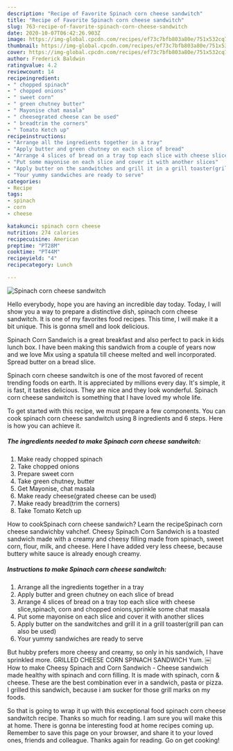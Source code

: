```yaml
---
description: "Recipe of Favorite Spinach corn cheese sandwitch"
title: "Recipe of Favorite Spinach corn cheese sandwitch"
slug: 763-recipe-of-favorite-spinach-corn-cheese-sandwitch
date: 2020-10-07T06:42:26.903Z
image: https://img-global.cpcdn.com/recipes/ef73c7bfb803a80e/751x532cq70/spinach-corn-cheese-sandwitch-recipe-main-photo.jpg
thumbnail: https://img-global.cpcdn.com/recipes/ef73c7bfb803a80e/751x532cq70/spinach-corn-cheese-sandwitch-recipe-main-photo.jpg
cover: https://img-global.cpcdn.com/recipes/ef73c7bfb803a80e/751x532cq70/spinach-corn-cheese-sandwitch-recipe-main-photo.jpg
author: Frederick Baldwin
ratingvalue: 4.2
reviewcount: 14
recipeingredient:
- " chopped spinach"
- " chopped onions"
- " sweet corn"
- " green chutney butter"
- " Mayonise chat masala"
- " cheesegrated cheese can be used"
- " breadtrim the corners"
- " Tomato Ketch up"
recipeinstructions:
- "Arrange all the ingredients together in a tray"
- "Apply butter and green chutney on each slice of bread"
- "Arrange 4 slices of bread on a tray top each slice with cheese slice,spinach, corn and chopped onions,sprinkle some chat masala"
- "Put some mayonise on each slice and cover it with another slices"
- "Apply butter on the sandwitches and grill it in a grill toaster(grill pan can also be used)"
- "Your yummy sandwiches are ready to serve"
categories:
- Recipe
tags:
- spinach
- corn
- cheese

katakunci: spinach corn cheese 
nutrition: 274 calories
recipecuisine: American
preptime: "PT28M"
cooktime: "PT44M"
recipeyield: "4"
recipecategory: Lunch

---
```



![Spinach corn cheese sandwitch](https://img-global.cpcdn.com/recipes/ef73c7bfb803a80e/751x532cq70/spinach-corn-cheese-sandwitch-recipe-main-photo.jpg)

Hello everybody, hope you are having an incredible day today. Today, I will show you a way to prepare a distinctive dish, spinach corn cheese sandwitch. It is one of my favorites food recipes. This time, I will make it a bit unique. This is gonna smell and look delicious.

Spinach Corn Sandwich is a great breakfast and also perfect to pack in kids lunch box. I have been making this sandwich from a couple of years now and we love Mix using a spatula till cheese melted and well incorporated. Spread butter on a bread slice.

Spinach corn cheese sandwitch is one of the most favored of recent trending foods on earth. It is appreciated by millions every day. It's simple, it is fast, it tastes delicious. They are nice and they look wonderful. Spinach corn cheese sandwitch is something that I have loved my whole life.


To get started with this recipe, we must prepare a few components. You can cook spinach corn cheese sandwitch using 8 ingredients and 6 steps. Here is how you can achieve it.

<!--inarticleads1-->

##### The ingredients needed to make Spinach corn cheese sandwitch:

1. Make ready  chopped spinach
1. Take  chopped onions
1. Prepare  sweet corn
1. Take  green chutney, butter
1. Get  Mayonise, chat masala
1. Make ready  cheese(grated cheese can be used)
1. Make ready  bread(trim the corners)
1. Take  Tomato Ketch up


How to cookSpinach corn cheese sandwich? Learn the recipeSpinach corn cheese sandwichby vahchef. Cheesy Spinach Corn Sandwich is a toasted sandwich made with a creamy and cheesy filling made from spinach, sweet corn, flour, milk, and cheese. Here I have added very less cheese, because buttery white sauce is already enough creamy. 

<!--inarticleads2-->

##### Instructions to make Spinach corn cheese sandwitch:

1. Arrange all the ingredients together in a tray
1. Apply butter and green chutney on each slice of bread
1. Arrange 4 slices of bread on a tray top each slice with cheese slice,spinach, corn and chopped onions,sprinkle some chat masala
1. Put some mayonise on each slice and cover it with another slices
1. Apply butter on the sandwitches and grill it in a grill toaster(grill pan can also be used)
1. Your yummy sandwiches are ready to serve


But hubby prefers more cheesy and creamy, so only in his sandwich, I have sprinkled more. GRILLED CHEESE CORN SPINACH SANDWICH Yum. ￼ How to make Cheesy Spinach and Corn Sandwich - Cheese sandwich made healthy with spinach and corn filling. It is made with spinach, corn &amp; cheese. These are the best combination ever in a sandwich, pasta or pizza. I grilled this sandwich, because i am sucker for those grill marks on my foods. 

So that is going to wrap it up with this exceptional food spinach corn cheese sandwitch recipe. Thanks so much for reading. I am sure you will make this at home. There is gonna be interesting food at home recipes coming up. Remember to save this page on your browser, and share it to your loved ones, friends and colleague. Thanks again for reading. Go on get cooking!
